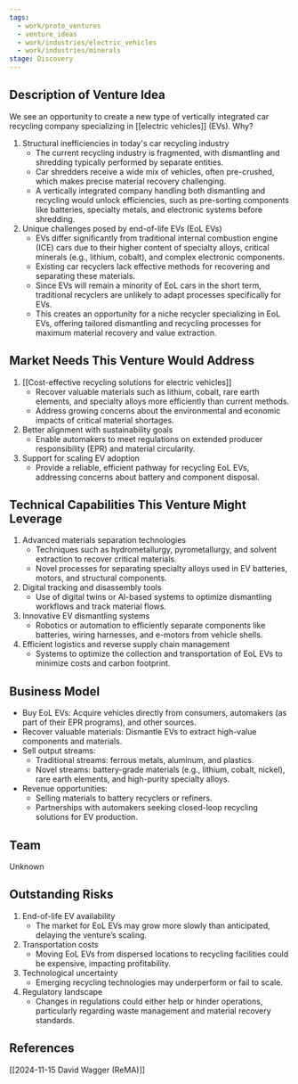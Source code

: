 ```yaml
---
tags:
  - work/proto_ventures
  - venture_ideas
  - work/industries/electric_vehicles
  - work/industries/minerals
stage: Discovery
---
```

## Description of Venture Idea
We see an opportunity to create a new type of vertically integrated car recycling company specializing in [[electric vehicles]] (EVs). Why?
1. Structural inefficiencies in today's car recycling industry
	- The current recycling industry is fragmented, with dismantling and shredding typically performed by separate entities.
	- Car shredders receive a wide mix of vehicles, often pre-crushed, which makes precise material recovery challenging.
	- A vertically integrated company handling both dismantling and recycling would unlock efficiencies, such as pre-sorting components like batteries, specialty metals, and electronic systems before shredding.
1. Unique challenges posed by end-of-life EVs (EoL EVs)
	- EVs differ significantly from traditional internal combustion engine (ICE) cars due to their higher content of specialty alloys, critical minerals (e.g., lithium, cobalt), and complex electronic components.
	- Existing car recyclers lack effective methods for recovering and separating these materials.
	- Since EVs will remain a minority of EoL cars in the short term, traditional recyclers are unlikely to adapt processes specifically for EVs.
	- This creates an opportunity for a niche recycler specializing in EoL EVs, offering tailored dismantling and recycling processes for maximum material recovery and value extraction.

## Market Needs This Venture Would Address
1. [[Cost-effective recycling solutions for electric vehicles]]
	- Recover valuable materials such as lithium, cobalt, rare earth elements, and specialty alloys more efficiently than current methods.
	- Address growing concerns about the environmental and economic impacts of critical material shortages.
2. Better alignment with sustainability goals
	- Enable automakers to meet regulations on extended producer responsibility (EPR) and material circularity.
3. Support for scaling EV adoption
    - Provide a reliable, efficient pathway for recycling EoL EVs, addressing concerns about battery and component disposal.

## Technical Capabilities This Venture Might Leverage
1. Advanced materials separation technologies
	- Techniques such as hydrometallurgy, pyrometallurgy, and solvent extraction to recover critical materials.
    - Novel processes for separating specialty alloys used in EV batteries, motors, and structural components.
2. Digital tracking and disassembly tools
    - Use of digital twins or AI-based systems to optimize dismantling workflows and track material flows.
3. Innovative EV dismantling systems
    - Robotics or automation to efficiently separate components like batteries, wiring harnesses, and e-motors from vehicle shells.
4. Efficient logistics and reverse supply chain management
    - Systems to optimize the collection and transportation of EoL EVs to minimize costs and carbon footprint.

## Business Model
- Buy EoL EVs: Acquire vehicles directly from consumers, automakers (as part of their EPR programs), and other sources.
- Recover valuable materials: Dismantle EVs to extract high-value components and materials.
- Sell output streams:
    - Traditional streams: ferrous metals, aluminum, and plastics.
    - Novel streams: battery-grade materials (e.g., lithium, cobalt, nickel), rare earth elements, and high-purity specialty alloys.
- Revenue opportunities:
    - Selling materials to battery recyclers or refiners.
    - Partnerships with automakers seeking closed-loop recycling solutions for EV production.

## Team
Unknown

## Outstanding Risks

1. End-of-life EV availability
	- The market for EoL EVs may grow more slowly than anticipated, delaying the venture’s scaling.
2. Transportation costs
    - Moving EoL EVs from dispersed locations to recycling facilities could be expensive, impacting profitability.
3. Technological uncertainty
    - Emerging recycling technologies may underperform or fail to scale.
4. Regulatory landscape
    - Changes in regulations could either help or hinder operations, particularly regarding waste management and material recovery standards.
## References
[[2024-11-15 David Wagger (ReMA)]]